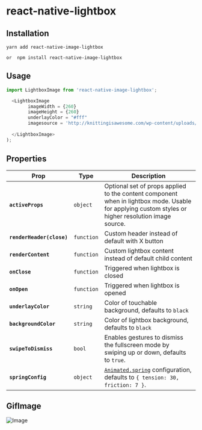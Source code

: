 # react-native-lightbox

## Installation

```
yarn add react-native-image-lightbox

or  npm install react-native-image-lightbox
```

## Usage

```js
import LightboxImage from 'react-native-image-lightbox';

  <LightboxImage  
        imageWidth = {260}
        imageHeight = {260}
        underlayColor = "#fff"
        imagesource = 'http://knittingisawesome.com/wp-content/uploads/2012/12/cat-wearing-a-reindeer-hat1.jpg' >
 
  </LightboxImage>
);
```

## Properties

| Prop | Type | Description |
|---|---|---|
|**`activeProps`**|`object`|Optional set of props applied to the content component when in lightbox mode. Usable for applying custom styles or higher resolution image source.|
|**`renderHeader(close)`**|`function`|Custom header instead of default with X button|
|**`renderContent`**|`function`|Custom lightbox content instead of default child content|
|**`onClose`**|`function`|Triggered when lightbox is closed|
|**`onOpen`**|`function`|Triggered when lightbox is opened|
|**`underlayColor`**|`string`|Color of touchable background, defaults to `black`|
|**`backgroundColor`**|`string`|Color of lightbox background, defaults to `black`|
|**`swipeToDismiss`**|`bool`|Enables gestures to dismiss the fullscreen mode by swiping up or down, defaults to `true`.|
|**`springConfig`**|`object`|[`Animated.spring`](https://facebook.github.io/react-native/docs/animations.html) configuration, defaults to `{ tension: 30, friction: 7 }`.|

## GifImage

![Image](http://otn4d80hz.bkt.clouddn.com/2018-01-04%2016_14_55.gif)

